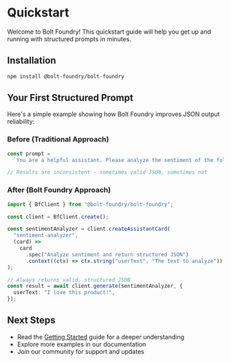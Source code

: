 # Quickstart

Welcome to Bolt Foundry! This quickstart guide will help you get up and running
with structured prompts in minutes.

## Installation

```bash
npm install @bolt-foundry/bolt-foundry
```

## Your First Structured Prompt

Here's a simple example showing how Bolt Foundry improves JSON output
reliability:

### Before (Traditional Approach)

```typescript
const prompt =
  `You are a helpful assistant. Please analyze the sentiment of the following text and return JSON with score and reasoning. Text: "${userText}"`;

// Results are inconsistent - sometimes valid JSON, sometimes not
```

### After (Bolt Foundry Approach)

```typescript
import { BfClient } from "@bolt-foundry/bolt-foundry";

const client = BfClient.create();

const sentimentAnalyzer = client.createAssistantCard(
  "sentiment-analyzer",
  (card) =>
    card
      .spec("Analyze sentiment and return structured JSON")
      .context((ctx) => ctx.string("userText", "The text to analyze")),
);

// Always returns valid, structured JSON
const result = await client.generate(sentimentAnalyzer, {
  userText: "I love this product!",
});
```

## Next Steps

- Read the [Getting Started](/404.md) guide for a deeper understanding
- Explore more examples in our documentation
- Join our community for support and updates
